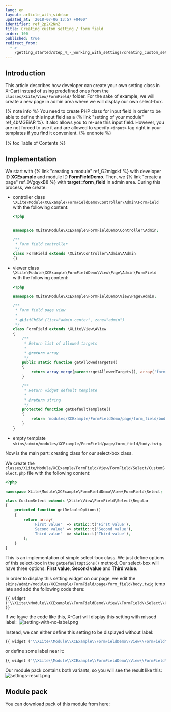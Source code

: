 ```yaml
---
lang: en
layout: article_with_sidebar
updated_at: '2018-07-06 13:57 +0400'
identifier: ref_2p2X2NnZ
title: Creating custom setting / form field
order: 100
published: true
redirect_from:
  - >-
    /getting_started/step_4_-_working_with_settings/creating_custom_setting_class.html
---
```

## Introduction

This article describes how developer can create your own setting class in X-Cart instead of using predefined ones from the `classes/XLite/View/FormField/` folder. For the sake of example, we will create a new page in admin area where we will display our own select-box.

{% note info %}
You need to create PHP class for input field in order to be able to define this input field as a {% link "setting of your module" ref_4bMGEiAR %}. It also allows you to re-use this input field. However, you are not forced to use it and are allowed to specify `<input>` tag right in your templates if you find it convenient.
{% endnote %}

{% toc Table of Contents %}

## Implementation

We start with {% link "creating a module" ref_G2mlgckf %} with developer ID **XCExample** and module ID **FormFieldDemo**. Then, we {% link "create a page" ref_0VgqyxB8 %} with **target=form_field** in admin area. During this process, we create:

* controller class `\XLite\Module\XCExample\FormFieldDemo\Controller\Admin\FormField` with the following content:

	```php
    <?php


	namespace XLite\Module\XCExample\FormFieldDemo\Controller\Admin;

	/**
	 * Form field controller
	 */
	class FormField extends \XLite\Controller\Admin\AAdmin
	{}
    ```
* viewer class `\XLite\Module\XCExample\FormFieldDemo\View\Page\Admin\FormField` with the following content:

    ```php
    <?php

    namespace XLite\Module\XCExample\FormFieldDemo\View\Page\Admin;

    /**
     * Form field page view
     *
     * @ListChild (list="admin.center", zone="admin")
     */
    class FormField extends \XLite\View\AView
    {
        /**
         * Return list of allowed targets
         *
         * @return array
         */
        public static function getAllowedTargets()
        {
            return array_merge(parent::getAllowedTargets(), array('form_field'));
        }

        /**
         * Return widget default template
         *
         * @return string
         */
        protected function getDefaultTemplate()
        {
            return 'modules/XCExample/FormFieldDemo/page/form_field/body.twig';
        }
    }
    ```

* empty template `skins/admin/modules/XCExample/FormField/page/form_field/body.twig`.

Now is the main part: creating class for our select-box class.

We create the `classes/XLite/Module/XCExample/FormField/View/FormField/Select/CustomSelect.php` file with the following content: 

```php
<?php

namespace XLite\Module\XCExample\FormFieldDemo\View\FormField\Select;

class CustomSelect extends \XLite\View\FormField\Select\Regular
{
    protected function getDefaultOptions()
    {
        return array(
            'First value'  => static::t('First value'),
            'Second value' => static::t('Second value'),
            'Third value'  => static::t('Third value'),
        );
    }
}
```

This is an implementation of simple select-box class. We just define options of this select-box in the `getDefaultOptions()` method. Our select-box will have three options: **First value**, **Second value** and **Third value**.

In order to display this setting widget on our page, we edit the `skins/admin/modules/XCExample/FormField/page/form_field/body.twig` template and add the following code there: 

```twig
{{ widget ('\\XLite\\Module\\XCExample\\FormFieldDemo\\View\\FormField\\Select\\CustomSelect') }}
```

If we leave the code like this, X-Cart will display this setting with missed label: 
![setting-with-no-label.png]({{site.baseurl}}/attachments/ref_2p2X2NnZ/setting-with-no-label.png)

Instead, we can either define this setting to be displayed without label: 

```php
{{ widget ('\\XLite\\Module\\XCExample\\FormFieldDemo\\View\\FormField\\Select\\CustomSelect', fieldOnly=true) }}
```

or define some label near it: 

```php
{{ widget ('\\XLite\\Module\\XCExample\\FormFieldDemo\\View\\FormField\\Select\\CustomSelect', label='Some label') }}
```

Our module pack contains both variants, so you will see the result like this:
![settings-result.png]({{site.baseurl}}/attachments/ref_2p2X2NnZ/settings-result.png)

## Module pack

You can download pack of this module from here: []({{site.baseurl}}/attachments/modules/XCExample-FormFieldDemo-v5_3_0.tar)
